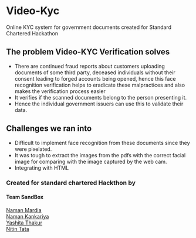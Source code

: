 # Video-Kyc
Online KYC system for government documents created for Standard Chartered Hackathon

## The problem Video-KYC Verification solves
- There are continued fraud reports about customers uploading documents of some third party, deceased individuals without their consent leading to forged accounts being opened, hence this face recognition verification helps to eradicate these malpractices and also makes the verification process easier
- It verifies if the scanned documents belong to the person presenting it.
- Hence the individual government issuers can use this to validate their data.

## Challenges we ran into
- Difficult to implement face recognition from these documents since they were pixelated.
- It was tough to extract the images from the pdfs with the correct facial image for comparing with the image captured by the web cam.
- Integrating with HTML

### Created for standard chartered Hackthon by
#### Team SandBox <br>
[Naman Mardia](https://github.com/naman-1311) <br>
[Naman Kankariya](https://github.com/VNamanKankaria) <br>
[Yashita Thakur](https://github.com/yashitathakur) <br>
[Nitin Tata](https://github.com/NITINTATA) 
